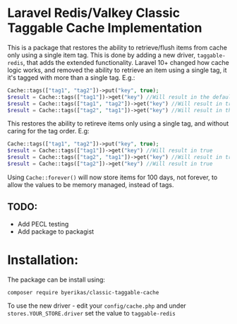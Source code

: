 # Laravel Redis/Valkey Classic Taggable Cache Implementation
This is a package that restores the ability to retrieve/flush items from cache only using a single item tag. 
This is done by adding a new driver, `taggable-redis`, that adds the extended functionality.
Laravel 10+ changed how cache logic works, and removed the ability to retrieve an item using a single tag, it it's tagged with more than a single tag. E.g.:
```php
Cache::tags(["tag1", "tag2"])->put("key", true);
$result = Cache::tags(["tag1"])->get("key") //Will result in the default value (null)
$result = Cache::tags(["tag1", "tag2"])->get("key") //Will result in true
$result = Cache::tags(["tag2", "tag1"])->get("key") //Will result in the default value (null)
```

This restores the ability to retireve items only using a single tag, and without caring for the tag order. E.g:
```php
Cache::tags(["tag1", "tag2"])->put("key", true);
$result = Cache::tags(["tag1"])->get("key") //Will result in true
$result = Cache::tags(["tag2", "tag1"])->get("key") //Will result in true
$result = Cache::tags(["tag2"])->get("key") //Will result in true
```

Using `Cache::forever()` will now store items for 100 days, not forever, to allow the values to be memory managed, instead of tags.

## TODO:
- Add PECL testing
- Add package to packagist

# Installation:
The package can be install using:
```
composer require byerikas/classic-taggable-cache
```
To use the new driver - edit your `config/cache.php` and under `stores.YOUR_STORE.driver` set the value to `taggable-redis`
